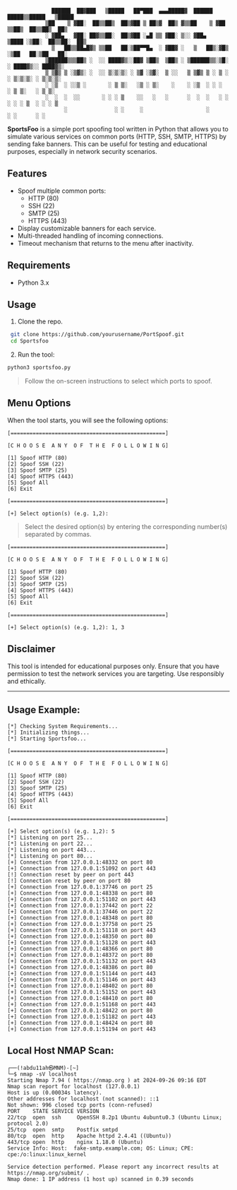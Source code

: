 ```console
              ██████  ██▓███   ▒█████   ██▀███  ▄▄▄█████▓  ██████   █████▒▒█████   ▒█████  
            ▒██    ▒ ▓██░  ██▒▒██▒  ██▒▓██ ▒ ██▒▓  ██▒ ▓▒▒██    ▒ ▓██   ▒▒██▒  ██▒▒██▒  ██▒
            ░ ▓██▄   ▓██░ ██▓▒▒██░  ██▒▓██ ░▄█ ▒▒ ▓██░ ▒░░ ▓██▄   ▒████ ░▒██░  ██▒▒██░  ██▒
              ▒   ██▒▒██▄█▓▒ ▒▒██   ██░▒██▀▀█▄  ░ ▓██▓ ░   ▒   ██▒░▓█▒  ░▒██   ██░▒██   ██░
            ▒██████▒▒▒██▒ ░  ░░ ████▓▒░░██▓ ▒██▒  ▒██▒ ░ ▒██████▒▒░▒█░   ░ ████▓▒░░ ████▓▒░
            ▒ ▒▓▒ ▒ ░▒▓▒░ ░  ░░ ▒░▒░▒░ ░ ▒▓ ░▒▓░  ▒ ░░   ▒ ▒▓▒ ▒ ░ ▒ ░   ░ ▒░▒░▒░ ░ ▒░▒░▒░ 
            ░ ░▒  ░ ░░▒ ░       ░ ▒ ▒░   ░▒ ░ ▒░    ░    ░ ░▒  ░ ░ ░       ░ ▒ ▒░   ░ ▒ ▒░ 
            ░  ░  ░  ░░       ░ ░ ░ ▒    ░░   ░   ░      ░  ░  ░   ░ ░   ░ ░ ░ ▒  ░ ░ ░ ▒  
                  ░               ░ ░     ░                    ░             ░ ░      ░ ░  
```

**SportsFoo** is a simple port spoofing tool written in Python that allows you to simulate various services on common ports (HTTP, SSH, SMTP, HTTPS) by sending fake banners. This can be useful for testing and educational purposes, especially in network security scenarios.

## Features

- Spoof multiple common ports:
  - HTTP (80)
  - SSH (22)
  - SMTP (25)
  - HTTPS (443)
- Display customizable banners for each service.
- Multi-threaded handling of incoming connections.
- Timeout mechanism that returns to the menu after inactivity.

## Requirements

- Python 3.x

## Usage
1. Clone the repo.

  ```bash
   git clone https://github.com/yourusername/PortSpoof.git
   cd Sportsfoo
   ```

2. Run the tool:

  ```bash
  python3 sportsfoo.py
  ```

  > Follow the on-screen instructions to select which ports to spoof.

## Menu Options
  When the tool starts, you will see the following options:
  
  ```console
  [=================================================]
  
  [C H O O S E  A N Y  O F  T H E  F O L L O W I N G]
  
  [1] Spoof HTTP (80)
  [2] Spoof SSH (22)
  [3] Spoof SMTP (25)
  [4] Spoof HTTPS (443)
  [5] Spoof All
  [6] Exit
  
  [=================================================]
  
  [+] Select option(s) (e.g. 1,2):
  ```
  
  > Select the desired option(s) by entering the corresponding number(s) separated by commas.

  ```console
  [=================================================]
  
  [C H O O S E  A N Y  O F  T H E  F O L L O W I N G]
  
  [1] Spoof HTTP (80)
  [2] Spoof SSH (22)
  [3] Spoof SMTP (25)
  [4] Spoof HTTPS (443)
  [5] Spoof All
  [6] Exit
  
  [=================================================]
  
  [+] Select option(s) (e.g. 1,2): 1, 3
  ```
## Disclaimer
  This tool is intended for educational purposes only. Ensure that you have permission to test the network services you are targeting. Use responsibly and ethically.

---

## Usage Example:

```console
[*] Checking System Requirements...
[*] Initializing things...
[*] Starting Sportsfoo...

[=================================================]

[C H O O S E  A N Y  O F  T H E  F O L L O W I N G]

[1] Spoof HTTP (80)
[2] Spoof SSH (22)
[3] Spoof SMTP (25)
[4] Spoof HTTPS (443)
[5] Spoof All
[6] Exit

[=================================================]

[+] Select option(s) (e.g. 1,2): 5
[*] Listening on port 25...
[*] Listening on port 22...
[*] Listening on port 443...
[*] Listening on port 80...
[+] Connection from 127.0.0.1:48332 on port 80
[+] Connection from 127.0.0.1:51092 on port 443
[!] Connection reset by peer on port 443
[!] Connection reset by peer on port 80
[+] Connection from 127.0.0.1:37746 on port 25
[+] Connection from 127.0.0.1:48338 on port 80
[+] Connection from 127.0.0.1:51102 on port 443
[+] Connection from 127.0.0.1:37442 on port 22
[+] Connection from 127.0.0.1:37446 on port 22
[+] Connection from 127.0.0.1:48348 on port 80
[+] Connection from 127.0.0.1:37758 on port 25
[+] Connection from 127.0.0.1:51118 on port 443
[+] Connection from 127.0.0.1:48350 on port 80
[+] Connection from 127.0.0.1:51128 on port 443
[+] Connection from 127.0.0.1:48366 on port 80
[+] Connection from 127.0.0.1:48372 on port 80
[+] Connection from 127.0.0.1:51132 on port 443
[+] Connection from 127.0.0.1:48386 on port 80
[+] Connection from 127.0.0.1:51144 on port 443
[+] Connection from 127.0.0.1:51146 on port 443
[+] Connection from 127.0.0.1:48402 on port 80
[+] Connection from 127.0.0.1:51152 on port 443
[+] Connection from 127.0.0.1:48410 on port 80
[+] Connection from 127.0.0.1:51168 on port 443
[+] Connection from 127.0.0.1:48422 on port 80
[+] Connection from 127.0.0.1:51182 on port 443
[+] Connection from 127.0.0.1:48424 on port 80
[+] Connection from 127.0.0.1:51194 on port 443
```
## Local Host NMAP Scan:

```console
┌──(!abdu11ah㉿MNM)-[~]
└─$ nmap -sV localhost    
Starting Nmap 7.94 ( https://nmap.org ) at 2024-09-26 09:16 EDT
Nmap scan report for localhost (127.0.0.1)
Host is up (0.00034s latency).
Other addresses for localhost (not scanned): ::1
Not shown: 996 closed tcp ports (conn-refused)
PORT    STATE SERVICE VERSION
22/tcp  open  ssh     OpenSSH 8.2p1 Ubuntu 4ubuntu0.3 (Ubuntu Linux; protocol 2.0)
25/tcp  open  smtp    Postfix smtpd
80/tcp  open  http    Apache httpd 2.4.41 ((Ubuntu))
443/tcp open  http    nginx 1.18.0 (Ubuntu)
Service Info: Host:  fake-smtp.example.com; OS: Linux; CPE: cpe:/o:linux:linux_kernel

Service detection performed. Please report any incorrect results at https://nmap.org/submit/ .
Nmap done: 1 IP address (1 host up) scanned in 0.39 seconds
```
